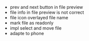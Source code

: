- prev and next button in file preview
- file info in file preview is not correct
- file icon overlayed file name
- mark file as readonly
- impl select and move file
- adapte to phone